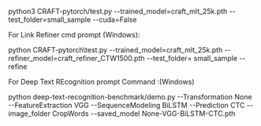 python3 CRAFT-pytorch/test.py --trained_model=craft_mlt_25k.pth --test_folder=small_sample --cuda=False

For Link Refiner cmd prompt (Windows):

python CRAFT-pytorch\test.py --trained_model=craft_mlt_25k.pth --refiner_model=craft_refiner_CTW1500.pth --test_folder= small_sample --refine

For Deep Text REcognition prompt Command :(Windows)

python deep-text-recognition-benchmark/demo.py --Transformation None --FeatureExtraction VGG --SequenceModeling BiLSTM --Prediction CTC --image_folder CropWords --saved_model None-VGG-BiLSTM-CTC.pth